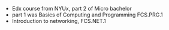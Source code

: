 - Edx course from NYUx, part 2 of Micro bachelor
- part 1 was Basics of Computing and Programming FCS.PRG.1
- Introduction to networking, FCS.NET.1